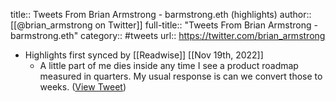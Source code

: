 title:: Tweets From Brian Armstrong - barmstrong.eth (highlights)
author:: [[@brian_armstrong on Twitter]]
full-title:: "Tweets From Brian Armstrong - barmstrong.eth"
category:: #tweets
url:: https://twitter.com/brian_armstrong

- Highlights first synced by [[Readwise]] [[Nov 19th, 2022]]
	- A little part of me dies inside any time I see a product roadmap measured in quarters. My usual response is can we convert those to weeks. ([View Tweet](https://twitter.com/brian_armstrong/status/1428855984152264705))
